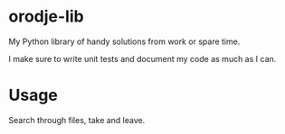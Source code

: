 # orodje-lib
My Python library of handy solutions from work or spare time.

I make sure to write unit tests and document my code as much as I can.

# Usage
Search through files, take and leave. 
